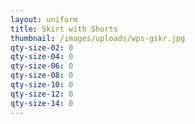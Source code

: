 ```yaml
---
layout: uniform
title: Skirt with Shorts
thumbnail: /images/uploads/wps-gskr.jpg
qty-size-02: 0
qty-size-04: 0
qty-size-06: 0
qty-size-08: 0
qty-size-10: 0
qty-size-12: 0
qty-size-14: 0
---
```

